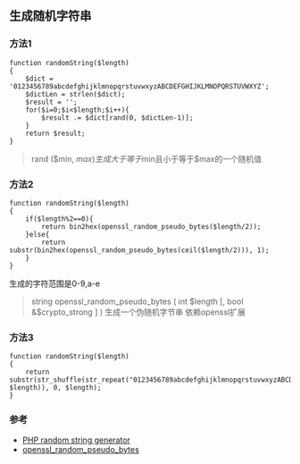 ## 生成随机字符串

### 方法1

```
function randomString($length)
{
    $dict = '0123456789abcdefghijklmnopqrstuvwxyzABCDEFGHIJKLMNOPQRSTUVWXYZ';
    $dictLen = strlen($dict);
    $result = '';
    for($i=0;$i<$length;$i++){
        $result .= $dict[rand(0, $dictLen-1)];
    }
    return $result;
}
```

> rand ($min, $max) 生成大于等于$min且小于等于$max的一个随机值

### 方法2

```
function randomString($length)
{
    if($length%2==0){
        return bin2hex(openssl_random_pseudo_bytes($length/2));
    }else{
        return substr(bin2hex(openssl_random_pseudo_bytes(ceil($length/2))), 1);
    }
}
```

生成的字符范围是0-9,a-e

> string openssl_random_pseudo_bytes ( int $length [, bool &$crypto_strong ] ) 生成一个伪随机字节串
> 依赖openssl扩展

### 方法3

```
function randomString($length)
{
    return substr(str_shuffle(str_repeat("0123456789abcdefghijklmnopqrstuvwxyzABCDEFGHIJKLMNOPQRSTUVWXYZ", $length)), 0, $length);
}
```



### 参考

- [PHP random string generator](https://stackoverflow.com/questions/4356289/php-random-string-generator)
- [openssl_random_pseudo_bytes](http://php.net/manual/zh/function.openssl-random-pseudo-bytes.php)